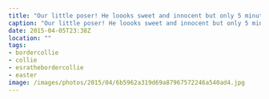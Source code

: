 ```yaml
---
title: "Our little poser! He loooks sweet and innocent but only 5 minutes earlier was chewing on the plants!"
caption: "Our little poser! He loooks sweet and innocent but only 5 minutes earlier was chewing on the plants!"
date: 2015-04-05T23:38Z
location: ""
tags: 
- bordercollie
- collie
- esrathebordercollie
- easter
image: /images/photos/2015/04/6b5962a319d69a87967572246a540ad4.jpg
---
```

